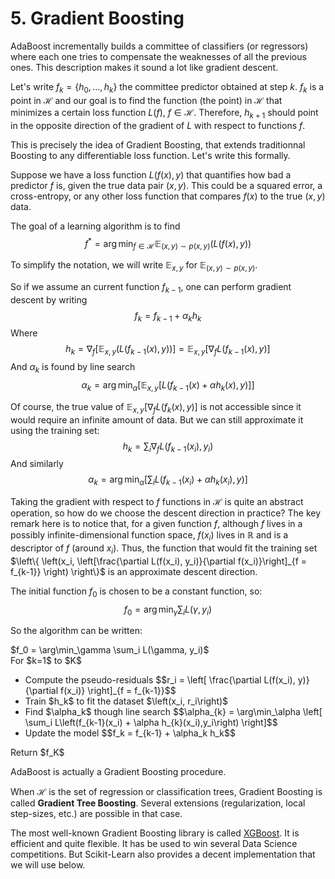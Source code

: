 # <a id="sec5"></a> 5. Gradient Boosting

AdaBoost incrementally builds a committee of classifiers (or regressors) where each one tries to compensate the weaknesses of all the previous ones. This description makes it sound a lot like gradient descent.

Let's write $f_k = \{h_0,\ldots,h_k\}$ the committee predictor obtained at step $k$. $f_k$ is a point in $\mathcal{H}$ and our goal is to find the function (the point) in $\mathcal{H}$ that minimizes a certain loss function $L(f), \ f\in\mathcal{H}$. Therefore, $h_{k+1}$ should point in the opposite direction of the gradient of $L$ with respect to functions $f$.

This is precisely the idea of Gradient Boosting, that extends traditionnal Boosting to any differentiable loss function. Let's write this formally.

Suppose we have a loss function $L(f(x),y)$ that quantifies how bad a predictor $f$ is, given the true data pair $(x,y)$. This could be a squared error, a cross-entropy, or any other loss function that compares $f(x)$ to the true $(x,y)$ data.

The goal of a learning algorithm is to find
$$f^* = \arg\min_{f\in\mathcal{H}} \mathbb{E}_{(x,y)\sim p(x,y)} \left( L(f(x),y) \right)$$

To simplify the notation, we will write $\mathbb{E}_{x,y}$ for $\mathbb{E}_{(x,y)\sim p(x,y)}$.

So if we assume an current function $f_{k-1}$, one can perform gradient descent by writing 
$$f_{k} = f_{k-1} + \alpha_{k} h_{k}$$
Where
$$h_{k} = \nabla_f \left[\mathbb{E}_{x,y} \left( L(f_{k-1}(x),y) \right)\right] = \mathbb{E}_{x,y} \left[ \nabla_f L(f_{k-1}(x),y) \right]$$
And $\alpha_{k}$ is found by line search
$$\alpha_{k} = \arg\min_\alpha \left[ \mathbb{E}_{x,y} \left[ L(f_{k-1}(x) + \alpha h_{k}(x),y) \right] \right]$$

Of course, the true value of $\mathbb{E}_{x,y} \left[ \nabla_f L(f_k(x),y) \right]$ is not accessible since it would require an infinite amount of data. But we can still approximate it using the training set:
$$h_{k} = \sum_{i} \nabla_f L(f_{k-1}(x_i),y_i)$$
And similarly
$$\alpha_{k} = \arg\min_\alpha \left[ \sum_{i} L(f_{k-1}(x_i) + \alpha h_{k}(x_i),y) \right]$$

Taking the gradient with respect to $f$ functions in $\mathcal{H}$ is quite an abstract operation, so how do we choose the descent direction in practice? The key remark here is to notice that, for a given function $f$, although $f$ lives in a possibly infinite-dimensional function space, $f(x_i)$ lives in $\mathbb{R}$ and is a descriptor of $f$ (around $x_i$). Thus, the function that would fit the training set $\left\{ \left(x_i, \left[\frac{\partial L(f(x_i), y_i)}{\partial f(x_i)}\right]_{f = f_{k-1}} \right) \right\}$ is an approximate descent direction.

The initial function $f_0$ is chosen to be a constant function, so:
$$f_0 = \arg\min_\gamma \sum_i L(\gamma, y_i)$$

So the algorithm can be written:
<div class="alert alert-success">
$f_0 = \arg\min_\gamma \sum_i L(\gamma, y_i)$<br>
For $k=1$ to $K$
<ul>
<li> Compute the pseudo-residuals
$$r_i = \left[ \frac{\partial L(f(x_i), y)}{\partial f(x_i)} \right]_{f = f_{k-1}}$$
<li> Train $h_k$ to fit the dataset $\left(x_i, r_i\right)$
<li> Find $\alpha_k$ though line search
$$\alpha_{k} = \arg\min_\alpha \left[ \sum_i L\left(f_{k-1}(x_i) + \alpha h_{k}(x_i),y_i\right) \right]$$
<li> Update the model
$$f_k = f_{k-1} + \alpha_k h_k$$
</ul>
Return $f_K$
</div>

AdaBoost is actually a Gradient Boosting procedure.

When $\mathcal{H}$ is the set of regression or classification trees, Gradient Boosting is called **Gradient Tree Boosting**. Several extensions (regularization, local step-sizes, etc.) are possible in that case.

The most well-known Gradient Boosting library is called [XGBoost](https://github.com/dmlc/xgboost). It is efficient and quite flexible. It has be used to win several Data Science competitions. But Scikit-Learn also provides a decent implementation that we will use below.
